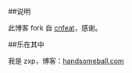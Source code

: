 ##说明

此博客 fork 自 [cnfeat](http://cnfeat.com)，感谢。

##乐在其中

我是 zxp，博客：[handsomeball.com](http://handsomeball.com)
